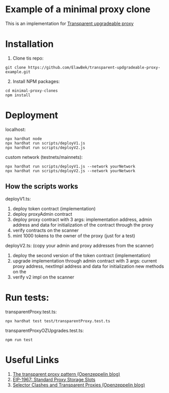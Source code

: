 # Example of a minimal proxy clone

This is an implementation for [Transparent upgradeable proxy](https://docs.openzeppelin.com/contracts/4.x/api/proxy#TransparentUpgradeableProxy)

# Installation

1. Clone tis repo:

```shell
git clone https://github.com/ElawBek/transparent-updgradeable-proxy-example.git
```

2. Install NPM packages:

```shell
cd minimal-proxy-clones
npm install
```

# Deployment

localhost:

```shell
npx hardhat node
npx hardhat run scripts/deployV1.js
npx hardhat run scripts/deployV2.js
```

custom network (testnets/mainnets):

```shell
npx hardhat run scripts/deployV1.js --network yourNetwork
npx hardhat run scripts/deployV2.js --network yourNetwork
```

## How the scripts works

deployV1.ts:

1. deploy token contract (implementation)
2. deploy proxyAdmin contract
3. deploy proxy contract with 3 args: implementation address, admin address and data for initialization of the contract through the proxy
4. verify contracts on the scanner
5. mint 1000 tokens to the owner of the proxy (just for a test)

deployV2.ts: (copy your admin and proxy addresses from the scanner)

1. deploy the second version of the token contract (implementation)
2. upgrade implementation through admin contract with 3 args: current proxy address, nextImpl address and data for initialization new methods on the
3. verify v2 impl on the scanner

# Run tests:

transparentProxy.test.ts:

```shell
npx hardhat test test/transparentProxy.test.ts
```

transparentProxyOZUpgrades.test.ts:

```shell
npm run test
```

# Useful Links

1. [The transparent proxy pattern (Openzeppelin blog)](https://blog.openzeppelin.com/the-transparent-proxy-pattern/)
2. [EIP-1967: Standard Proxy Storage Slots](https://eips.ethereum.org/EIPS/eip-1967)
3. [Selector Clashes and Transparent Proxies (Openzeppelin blog)](https://blog.openzeppelin.com/the-state-of-smart-contract-upgrades/#transparent-proxies)
